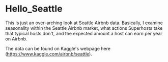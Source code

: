 # Hello_Seattle
This is just an over-arching look at Seattle Airbnb data.  Basically, I examine seasonality within the Seattle Airbnb market, what actions Superhosts take that typical hosts don't, and the expected amount a host can earn per year on Airbnb.

The data can be found on Kaggle's webpage here (https://www.kaggle.com/airbnb/seattle).
